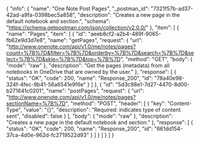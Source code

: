 {
  "info": {
    "name": "One Note Post Pages",
    "_postman_id": "7321f57b-ad37-42ad-a9fa-0398bec5a858",
    "description": "Creates a new page in the default notebook and section.",
    "schema": "https://schema.getpostman.com/json/collection/v2.0.0/"
  },
  "item": [
    {
      "name": "Pages",
      "item": [
        {
          "id": "aeeb8cf2-a2b4-489f-9065-fb62e9d3d7e8",
          "name": "getPages",
          "request": {
            "url": "http://www.onenote.com/api/v1.0/me/notes/pages?count=%7B%7D&filter=%7B%7D&orderby=%7B%7D&search=%7B%7D&select=%7B%7D&skip=%7B%7D&top=%7B%7D",
            "method": "GET",
            "body": {
              "mode": "raw"
            },
            "description": "Get the pages (metadata) from all notebooks in OneDrive that are owned by the user."
          },
          "response": [
            {
              "status": "OK",
              "code": 200,
              "name": "Response_200",
              "id": "78a40e98-324f-4fec-9b41-56a6541e9f6e"
            }
          ]
        },
        {
          "id": "5d3c98e1-7d27-4470-8d00-b271641c0201",
          "name": "postPages",
          "request": {
            "url": "http://www.onenote.com/api/v1.0/me/notes/pages?sectionName=%7B%7D",
            "method": "POST",
            "header": [
              {
                "key": "Content-Type",
                "value": "{}",
                "description": "Required: indicates type of content sent",
                "disabled": false
              }
            ],
            "body": {
              "mode": "raw"
            },
            "description": "Creates a new page in the default notebook and section."
          },
          "response": [
            {
              "status": "OK",
              "code": 200,
              "name": "Response_200",
              "id": "661dd154-37ca-4d0e-962d-fc2719522d93"
            }
          ]
        }
      ]
    }
  ]
}